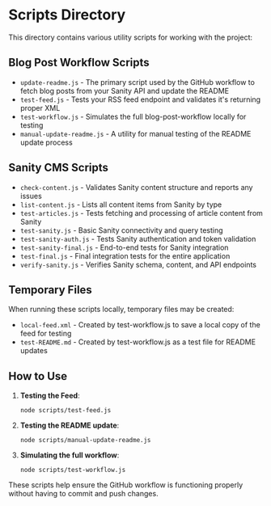 # Scripts Directory

This directory contains various utility scripts for working with the project:

## Blog Post Workflow Scripts

- `update-readme.js` - The primary script used by the GitHub workflow to fetch blog posts from your Sanity API and update the README
- `test-feed.js` - Tests your RSS feed endpoint and validates it's returning proper XML
- `test-workflow.js` - Simulates the full blog-post-workflow locally for testing
- `manual-update-readme.js` - A utility for manual testing of the README update process

## Sanity CMS Scripts

- `check-content.js` - Validates Sanity content structure and reports any issues
- `list-content.js` - Lists all content items from Sanity by type
- `test-articles.js` - Tests fetching and processing of article content from Sanity
- `test-sanity.js` - Basic Sanity connectivity and query testing
- `test-sanity-auth.js` - Tests Sanity authentication and token validation
- `test-sanity-final.js` - End-to-end tests for Sanity integration
- `test-final.js` - Final integration tests for the entire application
- `verify-sanity.js` - Verifies Sanity schema, content, and API endpoints

## Temporary Files

When running these scripts locally, temporary files may be created:

- `local-feed.xml` - Created by test-workflow.js to save a local copy of the feed for testing
- `test-README.md` - Created by test-workflow.js as a test file for README updates

## How to Use

1. **Testing the Feed**:

   ```
   node scripts/test-feed.js
   ```

2. **Testing the README update**:

   ```
   node scripts/manual-update-readme.js
   ```

3. **Simulating the full workflow**:
   ```
   node scripts/test-workflow.js
   ```

These scripts help ensure the GitHub workflow is functioning properly without having to commit and push changes.
